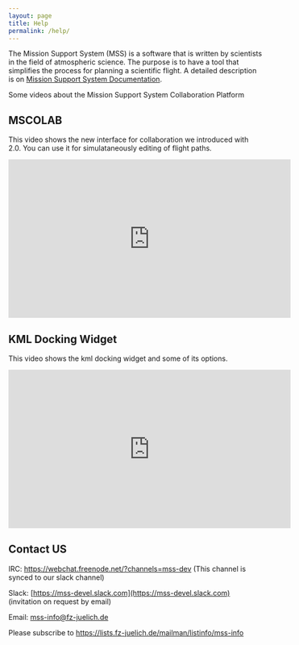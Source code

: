 ```yaml
---
layout: page
title: Help
permalink: /help/
---
```


The Mission Support System (MSS) is a software that is written by
scientists in the field of atmospheric science. The purpose is to have a
tool that simplifies the process for planning a scientific flight.
A detailed description is on [Mission Support System Documentation](https://mss.readthedocs.io/en/stable/).

Some videos about the Mission Support System Collaboration Platform

## MSCOLAB

This video shows the new interface for collaboration we introduced with 2.0.
You can use it for simulataneously editing of flight paths.

<iframe width="560" height="315" src="https://www.youtube.com/embed/eDBnULXvo7M?rel=0" frameborder="0" allowfullscreen></iframe>

## KML Docking Widget

This video shows the kml docking widget and some of its options.

<iframe width="560" height="315" src="https://www.youtube.com/embed/G4aPIRLBz9U?rel=0" frameborder="0" allowfullscreen></iframe>

<br/>

## Contact US

IRC: <https://webchat.freenode.net/?channels=mss-dev> (This channel is synced to our slack channel)

Slack: [https://mss-devel.slack.com](https://mss-devel.slack.com) (invitation on request by email)

Email: <mss-info@fz-juelich.de>

Please subscribe to <https://lists.fz-juelich.de/mailman/listinfo/mss-info>
